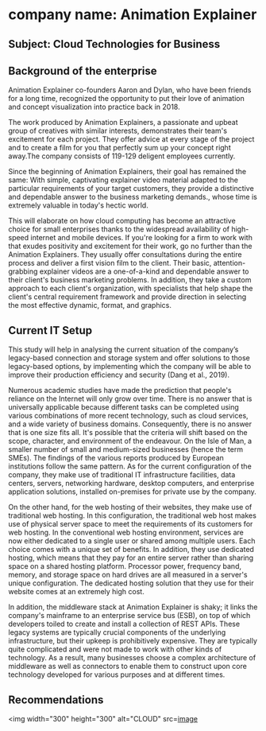 # company name: Animation Explainer

## Subject: Cloud Technologies for Business








## Background of the enterprise


Animation Explainer co-founders Aaron and Dylan, who have been friends for a long time, recognized the
opportunity to put their love of animation and concept visualization into practice back in 2018.

The work produced by Animation Explainers, a passionate and upbeat group of creatives with similar 
interests, demonstrates their team's excitement for each project. They offer advice at every stage
of the project and to create a film for you that perfectly sum up your concept right away.The company
consists of 119-129 deligent employees currently.

Since the beginning of Animation Explainers, their goal has remained the same: With simple,
captivating explainer video material adapted to the particular requirements of your target customers,
they provide a distinctive and dependable answer to the business marketing demands.,
whose time is extremely valuable in today's hectic world. 

This will elaborate on how cloud computing has become an attractive choice for small enterprises thanks
to the widespread availability of high-speed internet and mobile devices. If you're looking for a firm 
to work with that exudes positivity and excitement for their work, go no further than the Animation
Explainers. They usually offer consultations during the entire process and deliver a first vision film to
the client.
Their basic, attention-grabbing explainer videos are a one-of-a-kind and dependable answer to their
client's business marketing problems. In addition, they take a custom approach to each client's
organization, with specialists that help shape the client's central requirement framework and provide
direction in selecting the most effective dynamic, format, and graphics.


## Current IT Setup

This study will help in analysing the current situation of the company’s legacy-based connection and
storage system and offer solutions to those legacy-based options, by implementing which the company will
be able to improve their production efficiency and security (Dang et al., 2019). 

Numerous academic studies have made the prediction that people's reliance on the Internet will only grow
over time. There is no answer that is universally applicable because different tasks can be completed
using various combinations of more recent technology, such as cloud services, and a wide variety of 
business domains. Consequently, there is no answer that is one size fits all. It's possible that the 
criteria will shift based on the scope, character, and environment of the endeavour. On the Isle of Man, 
a smaller number of small and medium-sized businesses (hence the term SMEs). The findings of the various 
reports produced by European institutions follow the same pattern. As for the current configuration of the 
company, they make use of traditional IT infrastructure facilities, data centers, servers, networking 
hardware, desktop computers, and enterprise application solutions, installed on-premises for private use 
by the company.
 
On the other hand, for the web hosting of their websites, they make use of traditional web hosting. In 
this configuration, the traditional web host makes use of physical server space to meet the requirements 
of its customers for web hosting. In the conventional web hosting environment, services are now either 
dedicated to a single user or shared among multiple users. Each choice comes with a unique set of benefits.
In addition, they use dedicated hosting, which means that they pay for an entire server rather than 
sharing space on a shared hosting platform. Processor power, frequency band, memory, and storage space on 
hard drives are all measured in a server's unique configuration. The dedicated hosting solution that they
use for their website comes at an extremely high cost. 

In addition, the middleware stack at Animation Explainer is shaky; it links the company's mainframe to an 
enterprise service bus (ESB), on top of which developers toiled to create and install a collection of REST
APIs. These legacy systems are typically crucial components of the underlying infrastructure, but their 
upkeep is prohibitively expensive. They are typically quite complicated and were not made to work with 
other kinds of technology. As a result, many businesses choose a complex architecture of middleware as 
well as connectors to enable them to construct upon core technology developed for various purposes and at
different times.

## Recommendations 

<img width="300" height="300" alt="CLOUD" src=[image](https://user-images.githubusercontent.com/116579865/205097554-596f0b93-79ee-47d6-ade1-e90b7aafae59.png)







